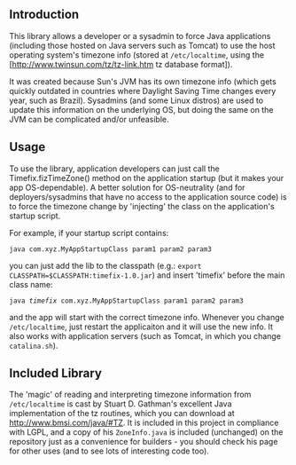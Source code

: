 ## Introduction ##

This library allows a developer or a sysadmin to force Java applications (including those hosted on Java servers such as Tomcat) to use the host operating system's timezone info (stored at `/etc/localtime`, using the [http://www.twinsun.com/tz/tz-link.htm tz database format]).

It was created because Sun's JVM has its own timezone info (which gets quickly outdated in countries where Daylight Saving Time changes every year, such as Brazil). Sysadmins (and some Linux distros) are used to update this information on the underlying OS, but doing the same on the JVM can be complicated and/or unfeasible.

## Usage ##

To use the library, application developers can just call the Timefix.fizTimeZone() method on the application startup (but it makes your app OS-dependable). A better solution for OS-neutrality (and for deployers/sysadmins that have no access to the application source code) is to force the timezone change by 'injecting' the class on the application's startup script.

For example, if your startup script contains:

  `java com.xyz.MyAppStartupClass param1 param2 param3`

you can just add the lib to the classpath (e.g.: `export CLASSPATH=$CLASSPATH:timefix-1.0.jar`) and insert 'timefix' before the main class name:

  `java `*`timefix`*` com.xyz.MyAppStartupClass param1 param2 param3`

and the app will start with the correct timezone info. Whenever you change `/etc/localtime`, just restart the applicaiton and it will use the new info. It also works with application servers (such as Tomcat, in which you change `catalina.sh`).

## Included Library ##

The 'magic' of reading and interpreting timezone information from `/etc/localtime` is cast by Stuart D. Gathman's excellent Java implementation of the tz routines, which you can download at http://www.bmsi.com/java/#TZ. It is included in this project in compliance with LGPL, and a copy of his `ZoneInfo.java` is included (unchanged) on the repository just as a convenience for builders - you should check his page for other uses (and to see lots of interesting code too).
